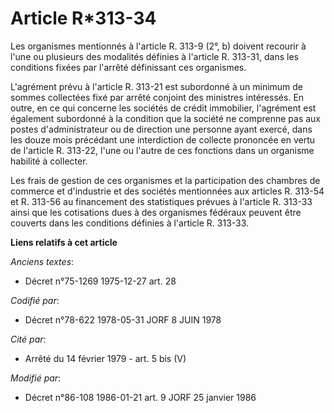 # Article R*313-34

Les organismes mentionnés à l'article R. 313-9 (2°, b) doivent recourir à l'une ou plusieurs des modalités définies à
l'article R. 313-31, dans les conditions fixées par l'arrêté définissant ces organismes.

L'agrément prévu à l'article R. 313-21 est subordonné à un minimum de sommes collectées fixé par arrêté conjoint des
ministres intéressés. En outre, en ce qui concerne les sociétés de crédit immobilier, l'agrément est également subordonné à
la condition que la société ne comprenne pas aux postes d'administrateur ou de direction une personne ayant exercé, dans les
douze mois précédant une interdiction de collecte prononcée en vertu de l'article R. 313-22, l'une ou l'autre de ces
fonctions dans un organisme habilité à collecter.

Les frais de gestion de ces organismes et la participation des chambres de commerce et d'industrie et des sociétés
mentionnées aux articles R. 313-54 et R. 313-56 au financement des statistiques prévues à l'article R. 313-33 ainsi que les
cotisations dues à des organismes fédéraux peuvent être couverts dans les conditions définies à l'article R. 313-33.

**Liens relatifs à cet article**

_Anciens textes_:

  - Décret n°75-1269 1975-12-27 art. 28

_Codifié par_:

  - Décret n°78-622 1978-05-31 JORF 8 JUIN 1978

_Cité par_:

  - Arrêté du 14 février 1979 - art. 5 bis (V)

_Modifié par_:

  - Décret n°86-108 1986-01-21 art. 9 JORF 25 janvier 1986
